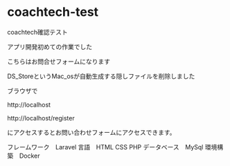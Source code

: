 # coachtech-test
coachtech確認テスト

アプリ開発初めての作業でした

こちらはお問合せフォームになります

DS_StoreというMac_osが自動生成する隠しファイルを削除しました

ブラウザで

http://localhost

http://localhost/register

にアクセスするとお問い合わせフォームにアクセスできます。

フレームワーク　Laravel
言語　HTML CSS PHP
データベース　MySql
環境構築　Docker

